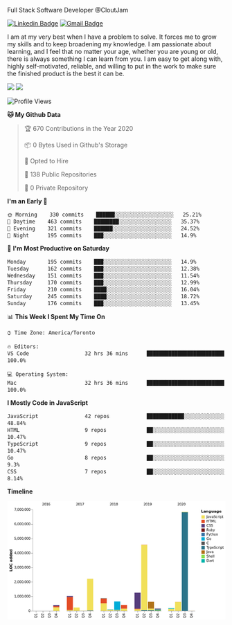 Full Stack Software Developer @CloutJam

[![Linkedin Badge](https://img.shields.io/badge/-Jesse%20Okeya-6633cc?style=flat-square&logo=Linkedin&logoColor=white&link=https://www.linkedin.com/in/jesse-okeya-45a38510a/)](https://www.linkedin.com/in/jesse-okeya-45a38510a/) 
[![Gmail Badge](https://img.shields.io/badge/-jesseokeya@gmail.com-6633cc?style=flat-square&logo=Gmail&logoColor=white&link=mailto:jesseokeya@gmail.com)](mailto:jesseokeya@gmail.com)

I am at my very best when I have a problem to solve. It forces me to grow my skills and to keep broadening my knowledge. I am passionate about learning, and I feel that no matter your age, whether you are young or old, there is always something I can learn from you. I am easy to get along with, highly self-motivated, reliable, and willing to put in the work to make sure the finished product is the best it can be.

![](https://github-readme-stats.vercel.app/api?username=jesseokeya&show_icons=true&theme=radical) ![](https://github-readme-stats.vercel.app/api/top-langs/?username=jesseokeya&layout=compact&theme=radical)

<!--START_SECTION:waka-->
![Profile Views](http://img.shields.io/badge/Profile%20Views-3-blue)

**🐱 My Github Data** 

> 🏆 670 Contributions in the Year 2020
 > 
> 📦 0 Bytes Used in Github's Storage 
 > 
> 💼 Opted to Hire
 > 
> 📜 138 Public Repositories
 > 
> 🔑 0 Private Repository 
 > 
**I'm an Early 🐤** 

```text
🌞 Morning    330 commits    ██████░░░░░░░░░░░░░░░░░░░   25.21% 
🌆 Daytime    463 commits    ████████░░░░░░░░░░░░░░░░░   35.37% 
🌃 Evening    321 commits    ██████░░░░░░░░░░░░░░░░░░░   24.52% 
🌙 Night      195 commits    ███░░░░░░░░░░░░░░░░░░░░░░   14.9%

```
📅 **I'm Most Productive on Saturday** 

```text
Monday       195 commits    ███░░░░░░░░░░░░░░░░░░░░░░   14.9% 
Tuesday      162 commits    ███░░░░░░░░░░░░░░░░░░░░░░   12.38% 
Wednesday    151 commits    ███░░░░░░░░░░░░░░░░░░░░░░   11.54% 
Thursday     170 commits    ███░░░░░░░░░░░░░░░░░░░░░░   12.99% 
Friday       210 commits    ████░░░░░░░░░░░░░░░░░░░░░   16.04% 
Saturday     245 commits    ████░░░░░░░░░░░░░░░░░░░░░   18.72% 
Sunday       176 commits    ███░░░░░░░░░░░░░░░░░░░░░░   13.45%

```


📊 **This Week I Spent My Time On** 

```text
⌚︎ Time Zone: America/Toronto

🔥 Editors: 
VS Code                  32 hrs 36 mins      █████████████████████████   100.0%

💻 Operating System: 
Mac                      32 hrs 36 mins      █████████████████████████   100.0%

```

**I Mostly Code in JavaScript** 

```text
JavaScript               42 repos            ████████████░░░░░░░░░░░░░   48.84% 
HTML                     9 repos             ██░░░░░░░░░░░░░░░░░░░░░░░   10.47% 
TypeScript               9 repos             ██░░░░░░░░░░░░░░░░░░░░░░░   10.47% 
Go                       8 repos             ██░░░░░░░░░░░░░░░░░░░░░░░   9.3% 
CSS                      7 repos             ██░░░░░░░░░░░░░░░░░░░░░░░   8.14%

```


**Timeline**

![Chart not found](https://github.com/jesseokeya/jesseokeya/blob/master/charts/bar_graph.png) 


<!--END_SECTION:waka-->
